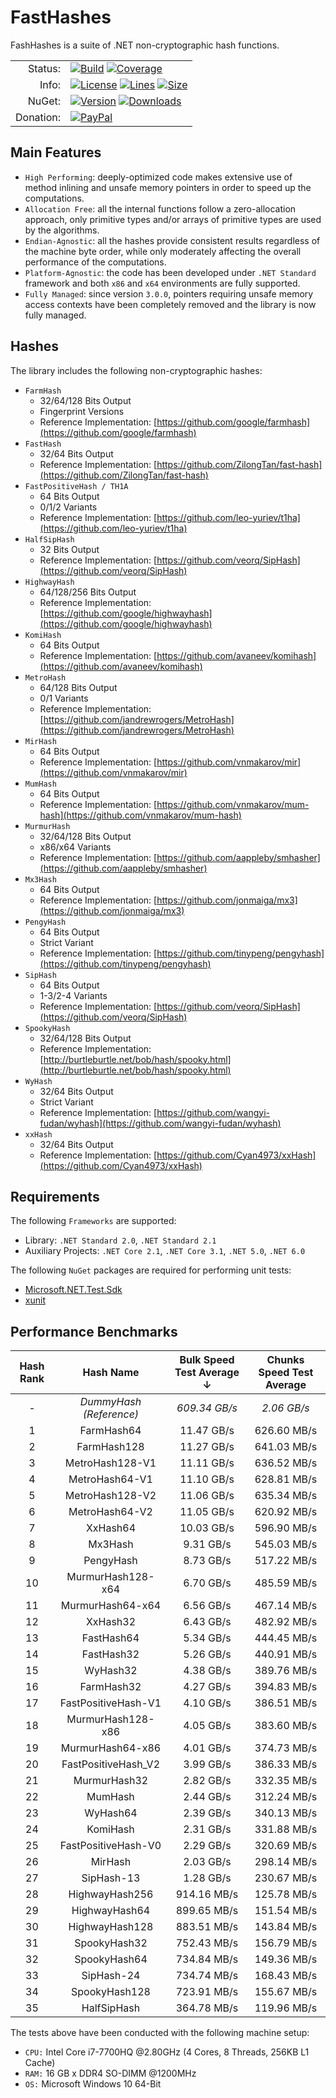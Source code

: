 # FastHashes

FashHashes is a suite of .NET non-cryptographic hash functions.

<table>
  <tr>
    <td align="right">Status:</td>
    <td align="left">
      <a href="https://github.com/TommasoBelluzzo/FastHashes/actions/workflows/continuous_integration.yml"><img alt="Build" src="https://img.shields.io/github/workflow/status/TommasoBelluzzo/FastHashes/Continuous%20Integration?style=flat&label=Build&color=1081C2"/></a>
      <a href="https://coveralls.io/github/TommasoBelluzzo/FastHashes?branch=master"><img alt="Coverage" src="https://img.shields.io/coveralls/github/TommasoBelluzzo/FastHashes?style=flat&label=Coverage&color=1081C2"/></a>
    </td>
  </tr>
  <tr>
    <td align="right">Info:</td>
    <td align="left">
      <a href="#"><img alt="License" src="https://img.shields.io/github/license/TommasoBelluzzo/FastHashes?style=flat&label=License&color=1081C2"/></a>
      <a href="#"><img alt="Lines" src="https://img.shields.io/tokei/lines/github/TommasoBelluzzo/FastHashes?style=flat&label=Lines&color=1081C2"/></a>
      <a href="#"><img alt="Size" src="https://img.shields.io/github/repo-size/TommasoBelluzzo/FastHashes?style=flat&label=Size&color=1081C2"/></a>
    </td>
  </tr>
  <tr>
    <td align="right">NuGet:</td>
    <td align="left">
      <a href="https://www.nuget.org/packages/FastHashes/"><img alt="Version" src="https://img.shields.io/nuget/v/FastHashes?style=flat&label=Version"/></a>
      <a href="https://www.nuget.org/packages/FastHashes/"><img alt="Downloads" src="https://img.shields.io/nuget/dt/FastHashes?style=flat&label=Downloads&color=1081C2"/></a>
    </td>
  </tr>
  <tr>
    <td align="right">Donation:</td>
    <td align="left">
      <a href="https://www.paypal.com/cgi-bin/webscr?cmd=_s-xclick&hosted_button_id=T8X35C2FED9SU"><img alt="PayPal" src="https://www.paypalobjects.com/en_US/i/btn/btn_donate_LG.gif"/></a>
    </td>
  </tr>
</table>

## Main Features

 * `High Performing`: deeply-optimized code makes extensive use of method inlining and unsafe memory pointers in order to speed up the computations.
 * `Allocation Free`: all the internal functions follow a zero-allocation approach, only primitive types and/or arrays of primitive types are used by the algorithms.
 * `Endian-Agnostic`: all the hashes provide consistent results regardless of the machine byte order, while only moderately affecting the overall performance of the computations.
 * `Platform-Agnostic`: the code has been developed under `.NET Standard` framework and both `x86` and `x64` environments are fully supported.
 * `Fully Managed`: since version `3.0.0`, pointers requiring unsafe memory access contexts have been completely removed and the library is now fully managed.

 ## Hashes

The library includes the following non-cryptographic hashes:

 * `FarmHash`
   * 32/64/128 Bits Output
   * Fingerprint Versions
   * Reference Implementation: [https://github.com/google/farmhash](https://github.com/google/farmhash)
 * `FastHash`
   * 32/64 Bits Output
   * Reference Implementation: [https://github.com/ZilongTan/fast-hash](https://github.com/ZilongTan/fast-hash)
 * `FastPositiveHash / TH1A`
   * 64 Bits Output
   * 0/1/2 Variants
   * Reference Implementation: [https://github.com/leo-yuriev/t1ha](https://github.com/leo-yuriev/t1ha)
 * `HalfSipHash`
   * 32 Bits Output
   * Reference Implementation: [https://github.com/veorq/SipHash](https://github.com/veorq/SipHash)
 * `HighwayHash`
   * 64/128/256 Bits Output
   * Reference Implementation: [https://github.com/google/highwayhash](https://github.com/google/highwayhash)
 * `KomiHash`
   * 64 Bits Output
   * Reference Implementation: [https://github.com/avaneev/komihash](https://github.com/avaneev/komihash)
 * `MetroHash`
   * 64/128 Bits Output
   * 0/1 Variants
   * Reference Implementation: [https://github.com/jandrewrogers/MetroHash](https://github.com/jandrewrogers/MetroHash)
 * `MirHash`
   * 64 Bits Output
   * Reference Implementation: [https://github.com/vnmakarov/mir](https://github.com/vnmakarov/mir)
 * `MumHash`
   * 64 Bits Output
   * Reference Implementation: [https://github.com/vnmakarov/mum-hash](https://github.com/vnmakarov/mum-hash)
 * `MurmurHash`
   * 32/64/128 Bits Output
   * x86/x64 Variants
   * Reference Implementation: [https://github.com/aappleby/smhasher](https://github.com/aappleby/smhasher)
 * `Mx3Hash`
   * 64 Bits Output
   * Reference Implementation: [https://github.com/jonmaiga/mx3](https://github.com/jonmaiga/mx3)
 * `PengyHash`
   * 64 Bits Output
   * Strict Variant
   * Reference Implementation: [https://github.com/tinypeng/pengyhash](https://github.com/tinypeng/pengyhash)
 * `SipHash`
   * 64 Bits Output
   * 1-3/2-4 Variants
   * Reference Implementation: [https://github.com/veorq/SipHash](https://github.com/veorq/SipHash)
 * `SpookyHash`
   * 32/64/128 Bits Output
   * Reference Implementation: [http://burtleburtle.net/bob/hash/spooky.html](http://burtleburtle.net/bob/hash/spooky.html)
 * `WyHash`
   * 32/64 Bits Output
   * Strict Variant
   * Reference Implementation: [https://github.com/wangyi-fudan/wyhash](https://github.com/wangyi-fudan/wyhash)
 * `xxHash`
   * 32/64 Bits Output
   * Reference Implementation: [https://github.com/Cyan4973/xxHash](https://github.com/Cyan4973/xxHash)

## Requirements
 
The following `Frameworks` are supported:

 * Library: `.NET Standard 2.0`, `.NET Standard 2.1`
 * Auxiliary Projects: `.NET Core 2.1`, `.NET Core 3.1`, `.NET 5.0`, `.NET 6.0`
 
The following `NuGet` packages are required for performing unit tests:

* [Microsoft.NET.Test.Sdk](https://www.nuget.org/packages/Microsoft.NET.Test.Sdk)
* [xunit](https://www.nuget.org/packages/xunit)

## Performance Benchmarks

| Hash Rank | Hash Name               | Bulk Speed Test Average ↓ | Chunks Speed Test Average |
| :---:     | :---:                   | :---:                     | :---:                     |
| *-*       | *DummyHash (Reference)* | *609.34 GB/s*             | *2.06 GB/s*               |
| 1         | FarmHash64              | 11.47 GB/s                | 626.60 MB/s               |
| 2         | FarmHash128             | 11.27 GB/s                | 641.03 MB/s               |
| 3         | MetroHash128-V1         | 11.11 GB/s                | 636.52 MB/s               |
| 4         | MetroHash64-V1          | 11.10 GB/s                | 628.81 MB/s               |
| 5         | MetroHash128-V2         | 11.06 GB/s                | 635.34 MB/s               |
| 6         | MetroHash64-V2          | 11.05 GB/s                | 620.92 MB/s               |
| 7         | XxHash64                | 10.03 GB/s                | 596.90 MB/s               |
| 8         | Mx3Hash                 | 9.31 GB/s                 | 545.03 MB/s               |
| 9         | PengyHash               | 8.73 GB/s                 | 517.22 MB/s               |
| 10        | MurmurHash128-x64       | 6.70 GB/s                 | 485.59 MB/s               |
| 11        | MurmurHash64-x64        | 6.56 GB/s                 | 467.14 MB/s               |
| 12        | XxHash32                | 6.43 GB/s                 | 482.92 MB/s               |
| 13        | FastHash64              | 5.34 GB/s                 | 444.45 MB/s               |
| 14        | FastHash32              | 5.26 GB/s                 | 440.91 MB/s               |
| 15        | WyHash32                | 4.38 GB/s                 | 389.76 MB/s               |
| 16        | FarmHash32              | 4.27 GB/s                 | 394.83 MB/s               |
| 17        | FastPositiveHash-V1     | 4.10 GB/s                 | 386.51 MB/s               |
| 18        | MurmurHash128-x86       | 4.05 GB/s                 | 383.60 MB/s               |
| 19        | MurmurHash64-x86        | 4.01 GB/s                 | 374.73 MB/s               |
| 20        | FastPositiveHash_V2     | 3.99 GB/s                 | 386.33 MB/s               |
| 21        | MurmurHash32            | 2.82 GB/s                 | 332.35 MB/s               |
| 22        | MumHash                 | 2.44 GB/s                 | 312.24 MB/s               |
| 23        | WyHash64                | 2.39 GB/s                 | 340.13 MB/s               |
| 24        | KomiHash                | 2.31 GB/s                 | 331.88 MB/s               |
| 25        | FastPositiveHash-V0     | 2.29 GB/s                 | 320.69 MB/s               |
| 26        | MirHash                 | 2.03 GB/s                 | 298.14 MB/s               |
| 27        | SipHash-13              | 1.28 GB/s                 | 230.67 MB/s               |
| 28        | HighwayHash256          | 914.16 MB/s               | 125.78 MB/s               |
| 29        | HighwayHash64           | 899.65 MB/s               | 151.54 MB/s               |
| 30        | HighwayHash128          | 883.51 MB/s               | 143.84 MB/s               |
| 31        | SpookyHash32            | 752.43 MB/s               | 156.79 MB/s               |
| 32        | SpookyHash64            | 734.84 MB/s               | 149.36 MB/s               |
| 33        | SipHash-24              | 734.74 MB/s               | 168.43 MB/s               |
| 34        | SpookyHash128           | 723.91 MB/s               | 155.67 MB/s               |
| 35        | HalfSipHash             | 364.78 MB/s               | 119.96 MB/s               |

The tests above have been conducted with the following machine setup:

 * `CPU:` Intel Core i7-7700HQ @2.80GHz (4 Cores, 8 Threads, 256KB L1 Cache)
 * `RAM:` 16 GB x DDR4 SO-DIMM @1200MHz
 * `OS:` Microsoft Windows 10 64-Bit
